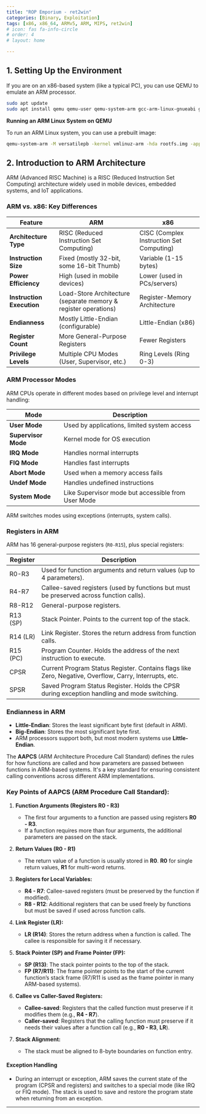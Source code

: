 ```yaml
---
title: "ROP Emporium - ret2win"
categories: [Binary, Exploitation]
tags: [x86, x86_64, ARMv5, ARM, MIPS, ret2win]
# icon: fas fa-info-circle
# order: 4
# layout: home

---
```



## 1. Setting Up the Environment


If you are on an x86-based system (like a typical PC), you can use QEMU to emulate an ARM processor.

```bash
sudo apt update
sudo apt install qemu qemu-user qemu-system-arm gcc-arm-linux-gnueabi gdb-multiarch
```

**Running an ARM Linux System on QEMU**

To run an ARM Linux system, you can use a prebuilt image:

```bash
qemu-system-arm -M versatilepb -kernel vmlinuz-arm -hda rootfs.img -append "root=/dev/sda"
```

## **2. Introduction to ARM Architecture**

ARM (Advanced RISC Machine) is a RISC (Reduced Instruction Set Computing) architecture widely used in mobile devices, embedded systems, and IoT applications.

### **ARM vs. x86: Key Differences**

|Feature|ARM|x86|
|---|---|---|
|**Architecture Type**|RISC (Reduced Instruction Set Computing)|CISC (Complex Instruction Set Computing)|
|**Instruction Size**|Fixed (mostly 32-bit, some 16-bit Thumb)|Variable (1-15 bytes)|
|**Power Efficiency**|High (used in mobile devices)|Lower (used in PCs/servers)|
|**Instruction Execution**|Load-Store Architecture (separate memory & register operations)|Register-Memory Architecture|
|**Endianness**|Mostly Little-Endian (configurable)|Little-Endian (x86)|
|**Register Count**|More General-Purpose Registers|Fewer Registers|
|**Privilege Levels**|Multiple CPU Modes (User, Supervisor, etc.)|Ring Levels (Ring 0-3)|


### **ARM Processor Modes**

ARM CPUs operate in different modes based on privilege level and interrupt handling:

|Mode|Description|
|---|---|
|**User Mode**|Used by applications, limited system access|
|**Supervisor Mode**|Kernel mode for OS execution|
|**IRQ Mode**|Handles normal interrupts|
|**FIQ Mode**|Handles fast interrupts|
|**Abort Mode**|Used when a memory access fails|
|**Undef Mode**|Handles undefined instructions|
|**System Mode**|Like Supervisor mode but accessible from User Mode|

ARM switches modes using exceptions (interrupts, system calls).

### **Registers in ARM**

ARM has 16 general-purpose registers (`R0-R15`), plus special registers:

| Register   | Description                                                                                     |
|------------|-------------------------------------------------------------------------------------------------|
| R0-R3     | Used for function arguments and return values (up to 4 parameters).                            |
| R4-R7     | Callee-saved registers (used by functions but must be preserved across function calls).        |
| R8-R12    | General-purpose registers.                                                                       |
| R13 (SP)  | Stack Pointer. Points to the current top of the stack.                                         |
| R14 (LR)  | Link Register. Stores the return address from function calls.                                   |
| R15 (PC)  | Program Counter. Holds the address of the next instruction to execute.                          |
| CPSR      | Current Program Status Register. Contains flags like Zero, Negative, Overflow, Carry, Interrupts, etc. |
| SPSR      | Saved Program Status Register. Holds the CPSR during exception handling and mode switching.    |


### **Endianness in ARM**

- **Little-Endian**: Stores the least significant byte first (default in ARM).
- **Big-Endian**: Stores the most significant byte first.
- ARM processors support both, but most modern systems use **Little-Endian**.
    
The **AAPCS** (ARM Architecture Procedure Call Standard) defines the rules for how functions are called and how parameters are passed between functions in ARM-based systems. It's a key standard for ensuring consistent calling conventions across different ARM implementations.

### Key Points of AAPCS (ARM Procedure Call Standard):

1. **Function Arguments (Registers R0 - R3)**
	- The first four arguments to a function are passed using registers **R0 - R3**.
	- If a function requires more than four arguments, the additional parameters are passed on the stack.
        
2. **Return Values (R0 - R1)**
	- The return value of a function is usually stored in **R0**. **R0** for single return values, **R1** for multi-word returns.
        
3. **Registers for Local Variables:**
    - **R4 - R7**: Callee-saved registers (must be preserved by the function if modified).
    - **R8 - R12**: Additional registers that can be used freely by functions but must be saved if used across function calls.
        
4. **Link Register (LR):**
    - **LR (R14)**: Stores the return address when a function is called. The callee is responsible for saving it if necessary.
        
5. **Stack Pointer (SP) and Frame Pointer (FP):**
    - **SP (R13)**: The stack pointer points to the top of the stack.
    - **FP (R7/R11)**: The frame pointer points to the start of the current function’s stack frame (R7/R11 is used as the frame pointer in many ARM-based systems).
        
6. **Callee vs Caller-Saved Registers:**
    - **Callee-saved**: Registers that the called function must preserve if it modifies them (e.g., **R4 - R7**).
    - **Caller-saved**: Registers that the calling function must preserve if it needs their values after a function call (e.g., **R0 - R3**, **LR**).
        
7. **Stack Alignment:**
    - The stack must be aligned to 8-byte boundaries on function entry.

#### **Exception Handling**

- During an interrupt or exception, ARM saves the current state of the program (CPSR and registers) and switches to a special mode (like IRQ or FIQ mode). The stack is used to save and restore the program state when returning from an exception.

---

